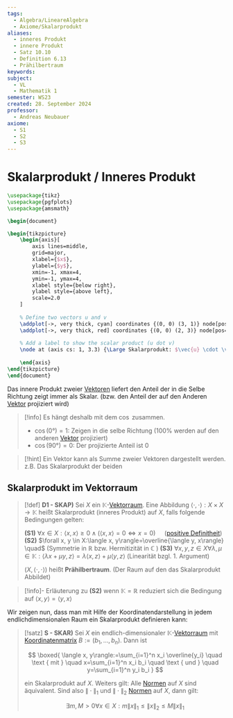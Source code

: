 ```yaml
---
tags:
  - Algebra/LineareAlgebra
  - Axiome/Skalarprodukt
aliases:
  - inneres Produkt
  - innere Produkt
  - Satz 10.10
  - Definition 6.13
  - Prähilbertraum
keywords: 
subject:
  - VL
  - Mathematik 1
semester: WS23
created: 28. September 2024
professor:
  - Andreas Neubauer
axiome:
  - S1
  - S2
  - S3
---
```

 

# Skalarprodukt / Inneres Produkt

```tikz
\usepackage{tikz}
\usepackage{pgfplots}
\usepackage{amsmath}

\begin{document}

\begin{tikzpicture}
    \begin{axis}[
        axis lines=middle,
        grid=major,
        xlabel={$x$},
        ylabel={$y$},
        xmin=-1, xmax=4,
        ymin=-1, ymax=4,
        xlabel style={below right},
        ylabel style={above left},
        scale=2.0
    ]
    
    % Define two vectors u and v
    \addplot[->, very thick, cyan] coordinates {(0, 0) (3, 1)} node[pos=1, above] {\Large$\vec{u}$};
    \addplot[->, very thick, red] coordinates {(0, 0) (2, 3)} node[pos=1, right] {\Large$\vec{v}$};
    
    % Add a label to show the scalar product (u dot v)
    \node at (axis cs: 1, 3.3) {\Large Skalarprodukt: $\vec{u} \cdot \vec{v}$};
    
    \end{axis}
\end{tikzpicture}
\end{document}
```

Das innere Produkt zweier [Vektoren](Vektor.md) liefert den Anteil der in die Selbe Richtung zeigt immer als Skalar.
(bzw. den Anteil der auf den Anderen [Vektor](Vektor.md) projiziert wird)

> [!info] Es hängt deshalb mit dem $\cos$ zusammen.
> - $\cos(0°) = 1$: Zeigen in die selbe Richtung ($100\%$ werden auf den anderen [Vektor](Vektor.md) projiziert)
> - $\cos(90°) = 0$: Der projizierte Anteil ist $0$

> [!hint] Ein Vektor kann als Summe zweier Vektoren dargestellt werden.
> z.B. Das Skalarprodukt der beiden

## Skalarprodukt im Vektorraum

> [!def] **D1 - SKAP)** Sei $X$ ein $\mathbb{K}$-[Vektorraum](Vektorraum.md). Eine Abbildung $\langle\cdot, \cdot\rangle: X \times X \rightarrow \mathbb{K}$ heißt Skalarprodukt (inneres Produkt) auf $X$, falls folgende Bedingungen gelten:
> 
> **(S1)** $\forall x \in X:\langle x, x\rangle \geq 0 \wedge(\langle x, x\rangle=0 \Longleftrightarrow x=0)\quad$ ([positive Definitheit](Definitheit.md))
> **(S2)** $\forall x, y \in X:\langle x, y\rangle=\overline{\langle y, x\rangle} \quad$ (Symmetrie in $\mathbb{R}$ bzw. Hermitizität in $\mathbb{C}$ )
> **(S3)** $\forall x, y, z \in X \forall \lambda, \mu \in \mathbb{K}:\langle\lambda x+\mu y, z\rangle=\lambda\langle x, z\rangle+\mu\langle y, z\rangle$ (Linearität bzgl. 1. Argument)
> 
> $(X,\langle\cdot, \cdot\rangle)$ heißt **Prähilbertraum**. (Der Raum auf den das Skalarprodukt Abbildet)

> [!info]- Erläuterung zu **(S2)**
> wenn $\mathbb{K}=\mathbb{R}$ reduziert sich die Bedingung auf $\langle x, y\rangle=\langle y, x\rangle$

Wir zeigen nun, dass man mit Hilfe der Koordinatendarstellung in jedem endlichdimensionalen Raum ein Skalarprodukt definieren kann:

> [!satz] **S - SKAR)** Sei $X$ ein endlich-dimensionaler $\mathbb{K}$-[Vektorraum](Algebra/Vektorraum.md) mit [Koordinatenmatrix](Koordinatenmatrix.md) $B:=\left(b_1, \ldots, b_n\right)$. Dann ist
> 
> $$
> \boxed{ \langle x, y\rangle:=\sum_{i=1}^n x_i \overline{y_i} \quad \text { mit } \quad x=\sum_{i=1}^n x_i b_i \quad \text { und } \quad y=\sum_{i=1}^n y_i b_i }
> $$
> 
> ein Skalarprodukt auf $X$.
> Weiters gilt: Alle [Normen](Norm.md) auf $X$ sind äquivalent.
> Sind also $\|\cdot\|_1$ und $\|\cdot\|_2$ [Normen](Norm.md) auf $X$, dann gilt:
> 
> $$
> \exists m, M>0 \forall x \in X: m\|x\|_1 \leq\|x\|_2 \leq M\|x\|_1
> $$
